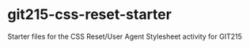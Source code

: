 # git215-css-reset-starter
Starter files for the CSS Reset/User Agent Stylesheet activity for GIT215
